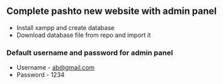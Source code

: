 ## Complete pashto new website with admin panel
- Install xampp and create database
- Download database file from repo and import it

### Default username and password for admin panel
- Username - ab@gmail.com
- Password - 1234
